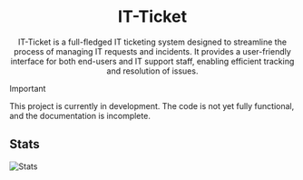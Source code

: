 <div align="center">

# IT-Ticket

IT-Ticket is a full-fledged IT ticketing system designed to streamline the process of managing IT requests and incidents. It provides a user-friendly interface for both end-users and IT support staff, enabling efficient tracking and resolution of issues.

</div>

>[!IMPORTANT]
> This project is currently in development. The code is not yet fully functional, and the documentation is incomplete.

## Stats
![Stats](https://repobeats.axiom.co/api/embed/d4267df756b4b5e3284cc4e82a6e9bbd1fd2e3a7.svg)
